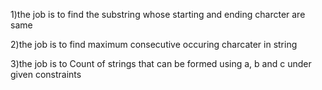 
1)the job is to find the substring whose starting and ending charcter are same
   
   
 2)the job is to find maximum consecutive occuring charcater in string
 
 3)the job  is to Count of strings that can be formed using a, b and c under given constraints
